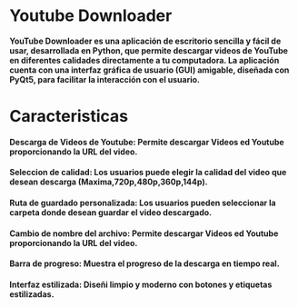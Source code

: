 <h1>
<b>Youtube Downloader</b>
</h1>

<p> <b>
   YouTube Downloader es una aplicación de escritorio sencilla y fácil de usar, desarrollada en Python, que permite descargar videos de YouTube en diferentes calidades directamente a tu computadora. La aplicación cuenta con una interfaz gráfica de usuario (GUI) amigable, diseñada con PyQt5, para facilitar la interacción con el usuario.
</p>
</b>

<h1> Caracteristicas</h1>
<p>
   <strong>
      <h4>
         Descarga de Videos de Youtube: Permite descargar Videos ed Youtube             proporcionando la URL del video.  
      </h4>
   </strong>
</p>

   <strong>
      <h4>
         Seleccion de calidad: Los usuarios puede elegir la calidad del video que desean descarga (Maxima,720p,480p,360p,144p).  
      </h4>
   </strong>
</p>

   <strong>
      <h4>
         Ruta de guardado personalizada: Los usuarios pueden seleccionar la            carpeta donde desean guardar el video descargado.  
      </h4>
   </strong>
</p>
   <h4>
      Cambio de nombre del archivo: Permite descargar Videos ed Youtube             proporcionando la URL del video.  
   </h4>
</p>

   <strong>
      <h4>
        Barra de progreso: Muestra el progreso de la descarga en tiempo real.
      </h4>
   </strong>
</p>

   <strong>
      <h4>
         Interfaz estilizada: Diseñi limpio y moderno con botones y etiquetas estilizadas.  
      </h4>
   </strong>
</p>



